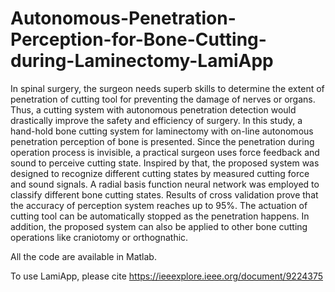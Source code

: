 # Autonomous-Penetration-Perception-for-Bone-Cutting-during-Laminectomy-LamiApp

In spinal surgery, the surgeon needs superb skills 
to  determine  the  extent  of  penetration  of  cutting  tool  for 
preventing  the  damage  of  nerves  or  organs.  Thus,  a  cutting 
system  with  autonomous  penetration  detection  would 
drastically improve the safety and efficiency of surgery. In this 
study,  a  hand-hold  bone  cutting  system  for  laminectomy  with 
on-line autonomous penetration perception of bone is presented. 
Since  the  penetration  during  operation  process  is  invisible,  a 
practical  surgeon  uses  force  feedback  and  sound  to  perceive 
cutting  state.  Inspired  by  that,  the  proposed  system was 
designed  to  recognize  different  cutting  states  by  measured 
cutting force and sound signals. A radial basis function neural 
network was employed to classify different bone cutting states.
Results of cross validation prove that the accuracy of perception 
system reaches up to 95%. The actuation of cutting tool can be 
automatically stopped as the penetration happens. In addition, 
the proposed system can also be applied to other bone cutting
operations like craniotomy or orthognathic.

All the code are available in Matlab.

To use LamiApp, please cite https://ieeexplore.ieee.org/document/9224375
